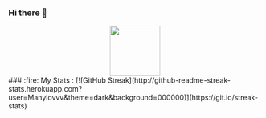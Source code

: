 ### Hi there 👋

<div id="header" align="center">
  <img src="https://media.giphy.com/media/M9gbBd9nbDrOTu1Mqx/giphy.gif" width="100"/>
</div>
### :fire: My Stats :
[![GitHub Streak](http://github-readme-streak-stats.herokuapp.com?user=Manylovvv&theme=dark&background=000000)](https://git.io/streak-stats)
